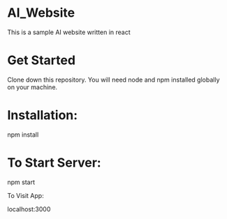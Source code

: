 # AI_Website
This is a sample AI website written in react
# Get Started
Clone down this repository. You will need node and npm installed globally on your machine.

# Installation:

npm install

# To Start Server:

npm start

To Visit App:

localhost:3000
